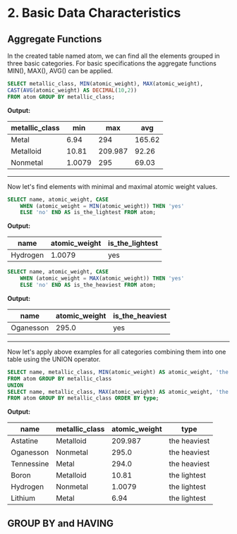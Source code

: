 # 2. Basic Data Characteristics

## Aggregate Functions

In the created table named atom, we can find all the elements
grouped  in three basic categories. For basic specifications
the aggregate functions MIN(), MAX(), AVG() can be applied.


````sql
SELECT metallic_class, MIN(atomic_weight), MAX(atomic_weight), 
CAST(AVG(atomic_weight) AS DECIMAL(10,2)) 
FROM atom GROUP BY metallic_class;
````


**Output:**

  metallic_class  |	min  |	  max      |	  avg  |
------------------|----------|-------------|------------
|      Metal	  | 6.94     |	  294	   |    165.62 |
|    Metalloid	  | 10.81    |	  209.987  |	92.26  |
|    Nonmetal	  | 1.0079   |	  295	   |    69.03  |

***

Now let's find elements with minimal and maximal atomic weight
values.


````sql
SELECT name, atomic_weight, CASE
	WHEN (atomic_weight = MIN(atomic_weight)) THEN 'yes'
	ELSE 'no' END AS is_the_lightest FROM atom;
````


**Output:**

name       |  atomic_weight   |  is_the_lightest
-----------|------------------|-----------------
Hydrogen   |	1.0079	      |       yes


````sql
SELECT name, atomic_weight, CASE
	WHEN (atomic_weight = MAX(atomic_weight)) THEN 'yes'
	ELSE 'no' END AS is_the_heaviest FROM atom;
````

**Output:**

name        |  atomic_weight   |    is_the_heaviest
------------|------------------|-------------------
Oganesson   |	    295.0      |         yes

***

Now let's apply above examples for all categories combining them into one table using 
the UNION operator.

````sql
SELECT name, metallic_class, MIN(atomic_weight) AS atomic_weight, 'the lightest' AS type 
FROM atom GROUP BY metallic_class
UNION
SELECT name, metallic_class, MAX(atomic_weight) AS atomic_weight, 'the heaviest' AS type
FROM atom GROUP BY metallic_class ORDER BY type;
````

**Output:**

name         |   metallic_class  | atomic_weight    |    type
-------------|-------------------|------------------|----------------------
Astatine     |	 Metalloid	 |    209.987	    |   the heaviest
Oganesson    |	 Nonmetal	 |    295.0	    |   the heaviest
Tennessine   | 	 Metal	         |    294.0	    |   the heaviest
Boron	     |   Metalloid	 |    10.81	    |   the lightest
Hydrogen     |	 Nonmetal	 |    1.0079	    |   the lightest
Lithium	     |   Metal	         |    6.94	    |   the lightest

## GROUP BY and HAVING
